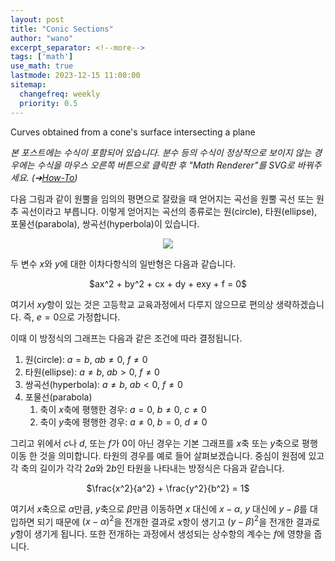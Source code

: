 ```yaml
---
layout: post
title: "Conic Sections"
author: "wano"
excerpt_separator: <!--more-->
tags: ['math']
use_math: true
lastmode: 2023-12-15 11:00:00
sitemap:
  changefreq: weekly
  priority: 0.5
---
```


Curves obtained from a cone's surface intersecting a plane <!--more-->

*본 포스트에는 수식이 포함되어 있습니다. 분수 등의 수식이 정상적으로 보이지 않는 경우에는 수식을 마우스 오른쪽 버튼으로 클릭한 후 "Math Renderer"를 SVG로 바꿔주세요. (➔[How-To](https://cgvfxmath.github.io/2023-03-18/math-renderer))*

다음 그림과 같이 원뿔을 임의의 평면으로 잘랐을 때 얻어지는 곡선을 원뿔 곡선 또는 원추 곡선이라고 부릅니다. 이렇게 얻어지는 곡선의 종류로는 원(circle), 타원(ellipse), 포물선(parabola), 쌍곡선(hyperbola)이 있습니다.

<center><img src="https://cgvfxmath.github.io/assets/img/conic_sections.jpg"></center>

두 변수 $x$와 $y$에 대한 이차다항식의 일반형은 다음과 같습니다.

<p style="text-align: center;">$ax^2 + by^2 + cx + dy + exy + f = 0$</p>

여기서 $xy$항이 있는 것은 고등학교 교육과정에서 다루지 않으므로 편의상 생략하겠습니다. 즉, $e=0$으로 가정합니다.

이때 이 방정식의 그래프는 다음과 같은 조건에 따라 결정됩니다.

1. 원(circle): $a = b$, $ab \neq 0$, $f \neq 0$
2. 타원(ellipse): $a \neq b$, $ab>0$, $f \neq 0$
3. 쌍곡선(hyperbola): $a \neq b$, $ab<0$, $f \neq 0$
4. 포물선(parabola)
	1. 축이 $x$축에 평행한 경우: $a = 0$, $b \neq 0$, $c \neq 0$
	2. 축이 $y$축에 평행한 경우: $a \neq 0$, $b = 0$, $d \neq 0$

그리고 위에서 $c$나 $d$, 또는 $f$가 0이 아닌 경우는 기본 그래프를 $x$축 또는 $y$축으로 평행이동 한 것을 의미합니다. 타원의 경우를 예로 들어 살펴보겠습니다. 중심이 원점에 있고 각 축의 길이가 각각 $2a$와 $2b$인 타원을 나타내는 방정식은 다음과 같습니다.

<p style="text-align: center;">$\frac{x^2}{a^2} + \frac{y^2}{b^2} = 1$</p>

여기서 $x$축으로 $\alpha$만큼, $y$축으로 $\beta$만큼 이동하면 $x$ 대신에 $x-\alpha$, $y$ 대신에 $y-\beta$를 대입하면 되기 때문에 $(x-\alpha)^2$을 전개한 결과로 $x$항이 생기고 $(y-\beta)^2$을 전개한 결과로 $y$항이 생기게 됩니다. 또한 전개하는 과정에서 생성되는 상수항의 계수는 $f$에 영향을 줍니다.